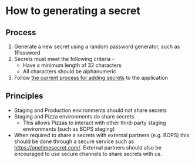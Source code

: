 # How to generating a secret

## Process
1. Generate a new secret using a random password generator, such as 1Password
2. Secrets must meet the following criteria - 
   * Have a minimum length of 32 characters
   * All characters should be alphanumeric
3. Follow [the current process for adding secrets](https://github.com/theopensystemslab/planx-new/blob/main/doc/how-to/how-to-add-a-secret.md) to the application

## Principles
- Staging and Production environments should not share secrets
- Staging and Pizza environments do share secrets
  - This allows Pizzas to interact with other third-party staging environments (such as BOPS staging)
- When required to share a secrets with external partners (e.g. BOPS) this should be done through a secure service such as https://onetimesecret.com/. External partners should also be encouraged to use secure channels to share secrets with us.
